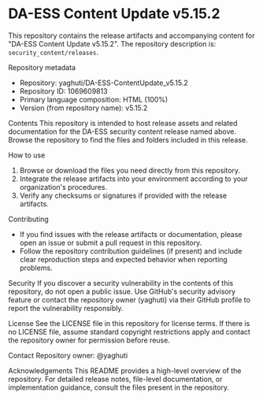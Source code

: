 # DA-ESS Content Update v5.15.2

This repository contains the release artifacts and accompanying content for "DA-ESS Content Update v5.15.2". The repository description is: `security_content/releases`.

Repository metadata
- Repository: yaghuti/DA-ESS-ContentUpdate_v5.15.2
- Repository ID: 1069609813
- Primary language composition: HTML (100%)
- Version (from repository name): v5.15.2

Contents
This repository is intended to host release assets and related documentation for the DA-ESS security content release named above. Browse the repository to find the files and folders included in this release.

How to use
1. Browse or download the files you need directly from this repository.
2. Integrate the release artifacts into your environment according to your organization's procedures.
3. Verify any checksums or signatures if provided with the release artifacts.

Contributing
- If you find issues with the release artifacts or documentation, please open an issue or submit a pull request in this repository.
- Follow the repository contribution guidelines (if present) and include clear reproduction steps and expected behavior when reporting problems.

Security
If you discover a security vulnerability in the contents of this repository, do not open a public issue. Use GitHub's security advisory feature or contact the repository owner (yaghuti) via their GitHub profile to report the vulnerability responsibly.

License
See the LICENSE file in this repository for license terms. If there is no LICENSE file, assume standard copyright restrictions apply and contact the repository owner for permission before reuse.

Contact
Repository owner: @yaghuti

Acknowledgements
This README provides a high-level overview of the repository. For detailed release notes, file-level documentation, or implementation guidance, consult the files present in the repository.